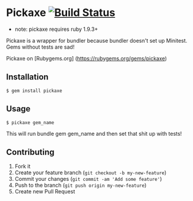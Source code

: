# Pickaxe [![Build Status](https://travis-ci.org/dreamr/pickaxe.png)](https://travis-ci.org/dreamr/pickaxe)

* note: pickaxe requires ruby 1.9.3+

Pickaxe is a wrapper for bundler because bundler doesn't set up Minitest. Gems without tests are sad!

Pickaxe on [Rubygems.org] (https://rubygems.org/gems/pickaxe)

## Installation

    $ gem install pickaxe

## Usage

    $ pickaxe gem_name

This will run bundle gem gem_name and then set that shit up with tests!

## Contributing

1. Fork it
2. Create your feature branch (`git checkout -b my-new-feature`)
3. Commit your changes (`git commit -am 'Add some feature'`)
4. Push to the branch (`git push origin my-new-feature`)
5. Create new Pull Request
